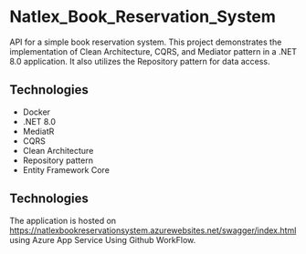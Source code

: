 # Natlex_Book_Reservation_System

API for a simple book reservation system.
This project demonstrates the implementation of Clean Architecture, CQRS, and Mediator pattern in a .NET 8.0 application. It also utilizes the Repository pattern for data access.

## Technologies

* Docker
* .NET 8.0
* MediatR
* CQRS
* Clean Architecture
* Repository pattern
* Entity Framework Core

## Technologies
The application is hosted on https://natlexbookreservationsystem.azurewebsites.net/swagger/index.html using Azure App Service Using Github WorkFlow.

